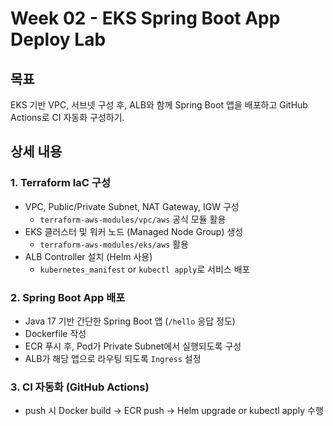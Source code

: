 # Week 02 - EKS Spring Boot App Deploy Lab

## 목표

EKS 기반 VPC, 서브넷 구성 후, ALB와 함께 Spring Boot 앱을 배포하고 GitHub Actions로 CI 자동화 구성하기.

## 상세 내용

### 1. Terraform IaC 구성

- VPC, Public/Private Subnet, NAT Gateway, IGW 구성
  - `terraform-aws-modules/vpc/aws` 공식 모듈 활용
- EKS 클러스터 및 워커 노드 (Managed Node Group) 생성
  - `terraform-aws-modules/eks/aws` 활용
- ALB Controller 설치 (Helm 사용)
  - `kubernetes_manifest` or `kubectl apply`로 서비스 배포

### 2. Spring Boot App 배포

- Java 17 기반 간단한 Spring Boot 앱 (`/hello` 응답 정도)
- Dockerfile 작성
- ECR 푸시 후, Pod가 Private Subnet에서 실행되도록 구성
- ALB가 해당 앱으로 라우팅 되도록 `Ingress` 설정

### 3. CI 자동화 (GitHub Actions)

- push 시 Docker build → ECR push → Helm upgrade or kubectl apply 수행
